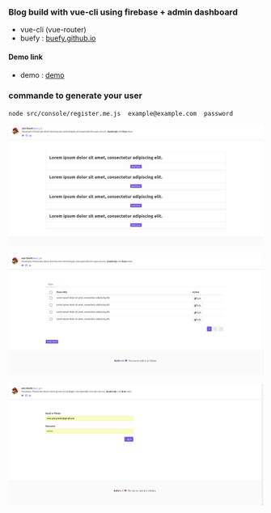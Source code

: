 ### Blog build with vue-cli using firebase + admin dashboard

* vue-cli (vue-router)
* buefy : [buefy.github.io](https://buefy.github.io/)
#### Demo link
* demo : [demo](https://azizgharbi.github.io/azyz.github.io/)

### commande to generate your user

```
node src/console/register.me.js  example@example.com  password
```


![Imgur Image](images/home.png)

![Imgur Image](images/admin.png)

![Imgur Image](images/login.png)


